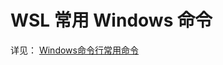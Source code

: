 # WSL 常用 Windows 命令

详见：
[Windows命令行常用命令](learning/subjects/ComputerScience/Operating-System/Windows/Windows命令行常用命令.md)

